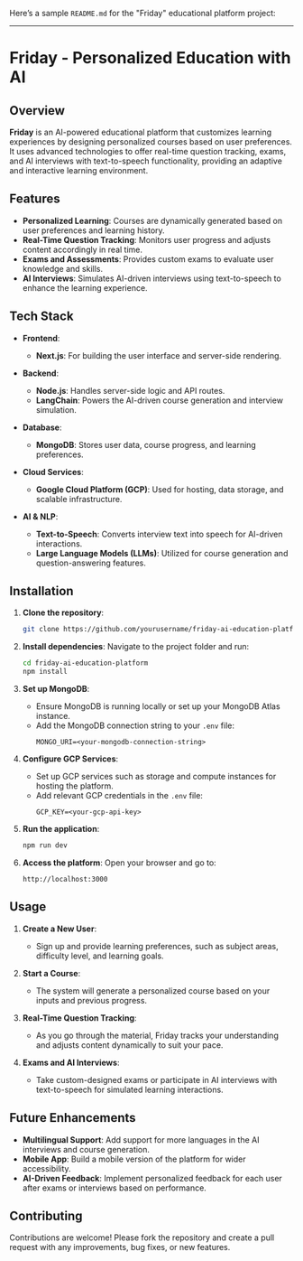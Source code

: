Here’s a sample `README.md` for the "Friday" educational platform project:

---

# Friday - Personalized Education with AI

## Overview

**Friday** is an AI-powered educational platform that customizes learning experiences by designing personalized courses based on user preferences. It uses advanced technologies to offer real-time question tracking, exams, and AI interviews with text-to-speech functionality, providing an adaptive and interactive learning environment.

## Features

- **Personalized Learning**: Courses are dynamically generated based on user preferences and learning history.
- **Real-Time Question Tracking**: Monitors user progress and adjusts content accordingly in real time.
- **Exams and Assessments**: Provides custom exams to evaluate user knowledge and skills.
- **AI Interviews**: Simulates AI-driven interviews using text-to-speech to enhance the learning experience.

## Tech Stack

- **Frontend**: 
  - **Next.js**: For building the user interface and server-side rendering.
  
- **Backend**:
  - **Node.js**: Handles server-side logic and API routes.
  - **LangChain**: Powers the AI-driven course generation and interview simulation.
  
- **Database**: 
  - **MongoDB**: Stores user data, course progress, and learning preferences.
  
- **Cloud Services**:
  - **Google Cloud Platform (GCP)**: Used for hosting, data storage, and scalable infrastructure.
  
- **AI & NLP**:
  - **Text-to-Speech**: Converts interview text into speech for AI-driven interactions.
  - **Large Language Models (LLMs)**: Utilized for course generation and question-answering features.

## Installation

1. **Clone the repository**:
   ```bash
   git clone https://github.com/yourusername/friday-ai-education-platform.git
   ```

2. **Install dependencies**:
   Navigate to the project folder and run:
   ```bash
   cd friday-ai-education-platform
   npm install
   ```

3. **Set up MongoDB**:
   - Ensure MongoDB is running locally or set up your MongoDB Atlas instance.
   - Add the MongoDB connection string to your `.env` file:
     ```
     MONGO_URI=<your-mongodb-connection-string>
     ```

4. **Configure GCP Services**:
   - Set up GCP services such as storage and compute instances for hosting the platform.
   - Add relevant GCP credentials in the `.env` file:
     ```
     GCP_KEY=<your-gcp-api-key>
     ```

5. **Run the application**:
   ```bash
   npm run dev
   ```

6. **Access the platform**:
   Open your browser and go to:
   ```
   http://localhost:3000
   ```

## Usage

1. **Create a New User**: 
   - Sign up and provide learning preferences, such as subject areas, difficulty level, and learning goals.
   
2. **Start a Course**: 
   - The system will generate a personalized course based on your inputs and previous progress.

3. **Real-Time Question Tracking**:
   - As you go through the material, Friday tracks your understanding and adjusts content dynamically to suit your pace.

4. **Exams and AI Interviews**:
   - Take custom-designed exams or participate in AI interviews with text-to-speech for simulated learning interactions.



## Future Enhancements

- **Multilingual Support**: Add support for more languages in the AI interviews and course generation.
- **Mobile App**: Build a mobile version of the platform for wider accessibility.
- **AI-Driven Feedback**: Implement personalized feedback for each user after exams or interviews based on performance.

## Contributing

Contributions are welcome! Please fork the repository and create a pull request with any improvements, bug fixes, or new features.


